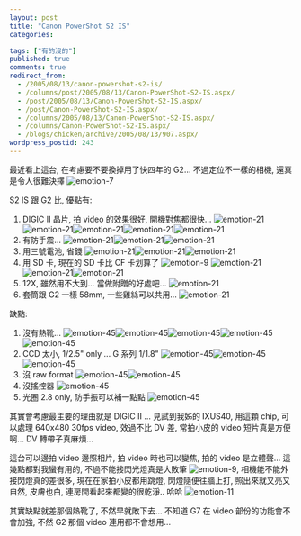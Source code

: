 ```yaml
---
layout: post
title: "Canon PowerShot S2 IS"
categories:

tags: ["有的沒的"]
published: true
comments: true
redirect_from:
  - /2005/08/13/canon-powershot-s2-is/
  - /columns/post/2005/08/13/Canon-PowerShot-S2-IS.aspx/
  - /post/2005/08/13/Canon-PowerShot-S2-IS.aspx/
  - /post/Canon-PowerShot-S2-IS.aspx/
  - /columns/2005/08/13/Canon-PowerShot-S2-IS.aspx/
  - /columns/Canon-PowerShot-S2-IS.aspx/
  - /blogs/chicken/archive/2005/08/13/907.aspx/
wordpress_postid: 243
---
```


最近看上這台, 在考慮要不要換掉用了快四年的 G2... 不過定位不一樣的相機, 還真是令人很難決擇 ![emotion-7](/images/2005-08-13-canon-powershot-s2-is/emotion-7.gif)

S2 IS 跟 G2 比, 優點有:

<!--more-->

1. DIGIC II 晶片, 拍 video 的效果很好, 開機對焦都很快... ![emotion-21](/images/2005-08-13-canon-powershot-s2-is/emotion-21.gif)![emotion-21](/images/2005-08-13-canon-powershot-s2-is/emotion-21.gif)![emotion-21](/images/2005-08-13-canon-powershot-s2-is/emotion-21.gif)![emotion-21](/images/2005-08-13-canon-powershot-s2-is/emotion-21.gif)![emotion-21](/images/2005-08-13-canon-powershot-s2-is/emotion-21.gif)
2. 有防手震... ![emotion-21](/images/2005-08-13-canon-powershot-s2-is/emotion-21.gif)![emotion-21](/images/2005-08-13-canon-powershot-s2-is/emotion-21.gif)![emotion-21](/images/2005-08-13-canon-powershot-s2-is/emotion-21.gif)
3. 用三號電池, 省錢 ![emotion-21](/images/2005-08-13-canon-powershot-s2-is/emotion-21.gif)![emotion-21](/images/2005-08-13-canon-powershot-s2-is/emotion-21.gif)![emotion-21](/images/2005-08-13-canon-powershot-s2-is/emotion-21.gif)
4. 用 SD 卡, 現在的 SD 卡比 CF 卡划算了 ![emotion-9](/images/2005-08-13-canon-powershot-s2-is/emotion-9.gif) ![emotion-21](/images/2005-08-13-canon-powershot-s2-is/emotion-21.gif)![emotion-21](/images/2005-08-13-canon-powershot-s2-is/emotion-21.gif)![emotion-21](/images/2005-08-13-canon-powershot-s2-is/emotion-21.gif)
5. 12X, 雖然用不大到... 當做附贈的好處吧... ![emotion-21](/images/2005-08-13-canon-powershot-s2-is/emotion-21.gif)
6. 套筒跟 G2 一樣 58mm, 一些雞絲可以共用... ![emotion-21](/images/2005-08-13-canon-powershot-s2-is/emotion-21.gif)

缺點:

1. 沒有熱靴... ![emotion-45](/images/2005-08-13-canon-powershot-s2-is/emotion-45.gif)![emotion-45](/images/2005-08-13-canon-powershot-s2-is/emotion-45.gif)![emotion-45](/images/2005-08-13-canon-powershot-s2-is/emotion-45.gif)![emotion-45](/images/2005-08-13-canon-powershot-s2-is/emotion-45.gif)![emotion-45](/images/2005-08-13-canon-powershot-s2-is/emotion-45.gif)
2. CCD 太小, 1/2.5" only ... G 系列 1/1.8" ![emotion-45](/images/2005-08-13-canon-powershot-s2-is/emotion-45.gif)![emotion-45](/images/2005-08-13-canon-powershot-s2-is/emotion-45.gif)![emotion-45](/images/2005-08-13-canon-powershot-s2-is/emotion-45.gif)
3. 沒 raw format ![emotion-45](/images/2005-08-13-canon-powershot-s2-is/emotion-45.gif)![emotion-45](/images/2005-08-13-canon-powershot-s2-is/emotion-45.gif)
4. 沒搖控器 ![emotion-45](/images/2005-08-13-canon-powershot-s2-is/emotion-45.gif)
5. 光圈 2.8 only, 防手振可以補一點點 ![emotion-45](/images/2005-08-13-canon-powershot-s2-is/emotion-45.gif)

其實會考慮最主要的理由就是 DIGIC II ... 見試到我姊的 IXUS40, 用這顆 chip, 可以處理 640x480 30fps video, 效過不比 DV 差, 常拍小皮的 video 短片真是方便啊... DV 轉帶子真麻煩...

這台可以邊拍 video 邊照相片, 拍 video 時也可以變焦, 拍的 video 是立體聲... 這幾點都對我蠻有用的, 不過不能接閃光燈真是大敗筆 ![emotion-9](/images/2005-08-13-canon-powershot-s2-is/emotion-9.gif), 相機能不能外接閃燈真的差很多, 現在在家拍小皮都用跳燈, 閃燈隨便往牆上打, 照出來就又亮又自然, 皮膚也白, 連房間看起來都變的很乾淨.. 哈哈 ![emotion-11](/images/2005-08-13-canon-powershot-s2-is/emotion-11.gif)

其實缺點就差那個熱靴了, 不然早就敗下去... 不知道 G7 在 video 部份的功能會不會加強, 不然 G2 那個 video 連用都不會想用...
